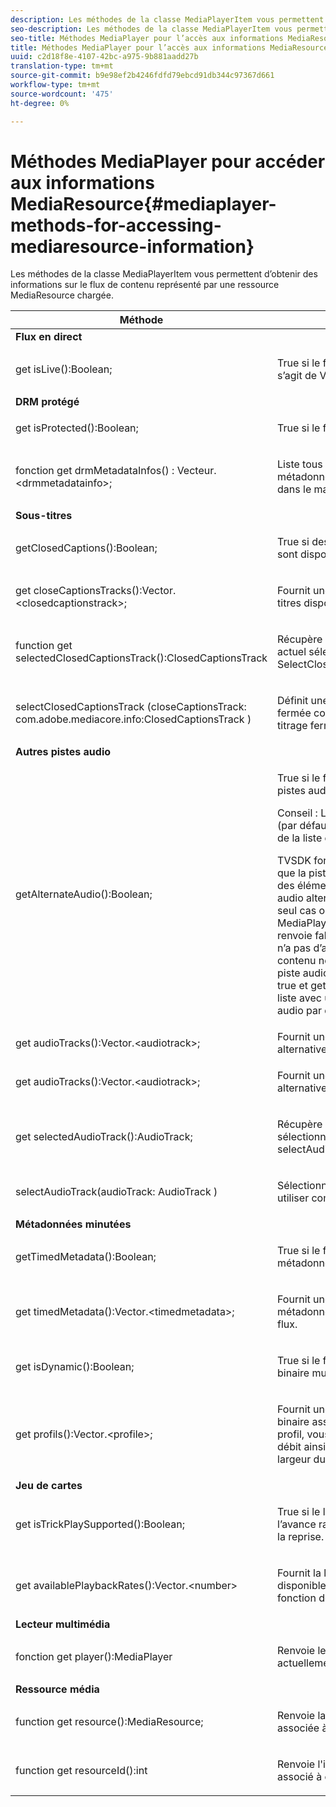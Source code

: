 ```yaml
---
description: Les méthodes de la classe MediaPlayerItem vous permettent d’obtenir des informations sur le flux de contenu représenté par une ressource MediaResource chargée.
seo-description: Les méthodes de la classe MediaPlayerItem vous permettent d’obtenir des informations sur le flux de contenu représenté par une ressource MediaResource chargée.
seo-title: Méthodes MediaPlayer pour l’accès aux informations MediaResource
title: Méthodes MediaPlayer pour l’accès aux informations MediaResource
uuid: c2d18f8e-4107-42bc-a975-9b881aadd27b
translation-type: tm+mt
source-git-commit: b9e98ef2b4246fdfd79ebcd91db344c97367d661
workflow-type: tm+mt
source-wordcount: '475'
ht-degree: 0%

---
```



# Méthodes MediaPlayer pour accéder aux informations MediaResource{#mediaplayer-methods-for-accessing-mediaresource-information}

Les méthodes de la classe MediaPlayerItem vous permettent d’obtenir des informations sur le flux de contenu représenté par une ressource MediaResource chargée.

<table frame="all" colsep="1" rowsep="1" id="table_77B55D506FE24326A03D97AA087231FF"> 
 <thead> 
  <tr rowsep="1"> 
   <th colname="2" class="entry"> Méthode </th> 
   <th colname="3" class="entry"> Description </th> 
  </tr> 
 </thead>
 <tbody> 
  <tr rowsep="1"> 
   <td colname="1"> <b>Flux en direct  </b> </td> 
   <td colname="2"> </td>
  </tr> 
  <tr rowsep="1"> 
   <td colname="2"> <span class="codeph"> get isLive():Boolean;  </span> </td> 
   <td colname="3"> <p>True si le flux est actif ; false s’il s’agit de VOD. </p> </td> 
  </tr> 
  <tr rowsep="1"> 
   <td colname="1"> <b>DRM protégé</b> </td> 
   <td colname="2"> </td>
  </tr> 
  <tr rowsep="1"> 
   <td colname="2"> <span class="codeph"> get isProtected():Boolean;  </span> </td> 
   <td colname="3"> <p>True si le flux est protégé par DRM. </p> </td> 
  </tr> 
  <tr rowsep="1"> 
   <td colname="2"> <span class="codeph"> fonction get drmMetadataInfos() : Vecteur.&lt;drmmetadatainfo&gt;;  </span> </td> 
   <td colname="3"> <p>Liste tous les objets de métadonnées DRM découverts dans le manifeste. </p> </td> 
  </tr> 
  <tr rowsep="1"> 
   <td colname="1"> <b>Sous-titres</b> </td> 
   <td colname="2"> </td>
  </tr> 
  <tr rowsep="1"> 
   <td colname="2"> <span class="codeph"> getClosedCaptions():Boolean;  </span> </td> 
   <td colname="3"> <p>True si des pistes de sous-titrage sont disponibles. </p> </td> 
  </tr> 
  <tr rowsep="1"> 
   <td colname="2"> <span class="codeph"> get closeCaptionsTracks():Vector.&lt;closedcaptionstrack&gt;;  </span> </td> 
   <td colname="3"> <p>Fournit une liste de pistes de sous-titres disponibles. </p> </td> 
  </tr> 
  <tr rowsep="1"> 
   <td colname="2"> <span class="codeph"> function get selectedClosedCaptionsTrack():ClosedCaptionsTrack  </span> </td> 
   <td colname="3"> <p>Récupère le suivi de sous-titrage actuel sélectionné avec <span class="codeph"> SelectClosedCaptionsTrack </span>. </p> </td> 
  </tr> 
  <tr rowsep="1"> 
   <td colname="2"> <span class="codeph"> selectClosedCaptionsTrack (closeCaptionsTrack: com.adobe.mediacore.info:ClosedCaptionsTrack )  </span> </td> 
   <td colname="3"> <p>Définit une piste de sous-titrage fermée comme piste de sous-titrage fermée actuelle. </p> </td> 
  </tr> 
  <tr rowsep="1"> 
   <td colname="1"> <b>Autres pistes audio  </b> </td> 
   <td colname="2"> </td>
  </tr> 
  <tr rowsep="1"> 
   <td colname="2"> <span class="codeph"> getAlternateAudio():Boolean;  </span> </td> 
   <td colname="3"> <p>True si le flux comporte d’autres pistes audio. </p> <p>Conseil :  La piste audio principale (par défaut) fait également partie de la liste de piste audio alternative. </p> <p>TVSDK for Desktop HLS considère que la piste audio principale est l’un des éléments de la liste de piste audio alternative. C’est pourquoi le seul cas où <span class="codeph"> MediaPlayerItem.hasAlternateAudio </span> renvoie false est le cas où le flux n’a pas d’audio du tout. Si le contenu ne comporte qu’une seule piste audio, cette méthode renvoie true et <span class="codeph"> get AudioTracks </span> renvoie une liste avec un seul élément (la piste audio par défaut). </p> </td> 
  </tr> 
  <tr rowsep="1"> 
   <td colname="2"> <span class="codeph"> get audioTracks():Vector.&lt;audiotrack&gt;;  </span> </td> 
   <td colname="3"> Fournit une liste de pistes audio alternatives disponibles. </td> 
  </tr> 
  <tr rowsep="1"> 
   <td colname="2"> <span class="codeph"> get audioTracks():Vector.&lt;audiotrack&gt;;  </span> </td> 
   <td colname="3"> <p>Fournit une liste de pistes audio alternatives disponibles. </p> </td> 
  </tr> 
  <tr rowsep="1"> 
   <td colname="2"> <span class="codeph"> get selectedAudioTrack():AudioTrack;  </span> </td> 
   <td colname="3"> <p>Récupère la piste audio sélectionnée avec <span class="codeph"> selectAudioTrack </span>. </p> </td> 
  </tr> 
  <tr rowsep="1"> 
   <td colname="2"> <span class="codeph"> selectAudioTrack(audioTrack: AudioTrack )  </span> </td> 
   <td colname="3"> <p>Sélectionne une piste audio à utiliser comme piste audio actuelle. </p> </td> 
  </tr> 
  <tr rowsep="1"> 
   <td colname="1"> <b>Métadonnées minutées</b> </td> 
   <td colname="2"> </td>
  </tr> 
  <tr rowsep="1"> 
   <td colname="2"> <span class="codeph"> getTimedMetadata():Boolean;  </span> </td> 
   <td colname="3"> <p>True si le flux est associé à des métadonnées temporisées. </p> </td> 
  </tr> 
  <tr rowsep="1"> 
   <td colname="2"> <span class="codeph"> get timedMetadata():Vector.&lt;timedmetadata&gt;;  </span> </td> 
   <td colname="3"> <p>Fournit une liste des objets de métadonnées minutés associés au flux. </p> </td> 
  </tr> 
  <tr rowsep="1"> 
   <td colname="2"> <span class="codeph"> get isDynamic():Boolean;  </span> </td> 
   <td colname="3"> <p>True si le flux est un flux à débit binaire multiple (MBR). </p> </td> 
  </tr> 
  <tr rowsep="1"> 
   <td colname="2"> <span class="codeph"> get profils():Vector.&lt;profile&gt;;  </span> </td> 
   <td colname="3"> <p>Fournit une liste des profils de débit binaire associés. Pour chaque profil, vous pouvez récupérer son débit ainsi que la hauteur et la largeur du profil. </p> </td> 
  </tr> 
  <tr rowsep="1"> 
   <td colname="1"> <b>Jeu de cartes  </b> </td> 
   <td colname="2"> </td>
  </tr> 
  <tr rowsep="1"> 
   <td colname="2"> <span class="codeph"> get isTrickPlaySupported():Boolean;  </span> </td> 
   <td colname="3"> <p>True si le lecteur prend en charge l’avance rapide, le rembobinage et la reprise. </p> </td> 
  </tr> 
  <tr rowsep="1"> 
   <td colname="2"> <span class="codeph"> get availablePlaybackRates():Vector.&lt;number&gt; </span> </td> 
   <td colname="3"> <p>Fournit la liste des taux de lecture disponibles dans le contexte de la fonction de lecture par astuces. </p> </td> 
  </tr> 
  <tr rowsep="1"> 
   <td colname="1"> <b>Lecteur multimédia  </b> </td> 
   <td colname="2"> </td>
  </tr> 
  <tr rowsep="1"> 
   <td colname="2"> <span class="codeph"> fonction get player():MediaPlayer  </span> </td> 
   <td colname="3"> <p>Renvoie le lecteur de médias actuellement associé à ce lecteur. </p> </td> 
  </tr> 
  <tr rowsep="1"> 
   <td colname="1"> <b>Ressource média</b> </td> 
   <td colname="2"> </td>
  </tr> 
  <tr rowsep="1"> 
   <td colname="2"> <span class="codeph"> function get resource():MediaResource;  </span> </td> 
   <td colname="3"> <p>Renvoie la ressource média associée à cet élément. </p> </td> 
  </tr> 
  <tr rowsep="0"> 
   <td colname="2"> <span class="codeph"> function get resourceId():int  </span> </td> 
   <td colname="3"> <p>Renvoie l'identifiant de média associé à cet élément. </p> </td> 
  </tr> 
 </tbody> 
</table>

